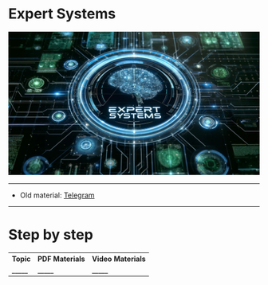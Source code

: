 # Expert Systems
![banner](../img/expert_systems.jpg)

---

- Old material: [Telegram](https://t.me/+oJmayDB-ktpmNmRk)

---

# Step by step
<table>
  <tr>
    <th>Topic</th>
    <th>PDF Materials</th>
    <th>Video Materials</th>
  </tr>
  <tr>
    <td>_____</td>
    <td>_____</td>
    <td>_____</td>
  </tr>
</table>